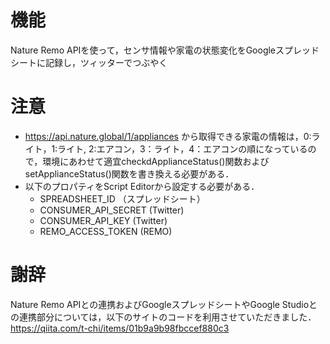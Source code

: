 # 機能
Nature Remo APIを使って，センサ情報や家電の状態変化をGoogleスプレッドシートに記録し，ツィッターでつぶやく

# 注意
- https://api.nature.global/1/appliances から取得できる家電の情報は，0:ライト，1:ライト, 2:エアコン，3：ライト，4：エアコンの順になっているので，環境にあわせて適宜checkdApplianceStatus()関数およびsetApplianceStatus()関数を書き換える必要がある．
- 以下のプロパティをScript Editorから設定する必要がある．
  - SPREADSHEET_ID （スプレッドシート）
  - CONSUMER_API_SECRET (Twitter) 
  - CONSUMER_API_KEY (Twitter) 
  - REMO_ACCESS_TOKEN (REMO) 
 
# 謝辞
Nature Remo APIとの連携およびGoogleスプレッドシートやGoogle Studioとの連携部分については，以下のサイトのコードを利用させていただきました．
https://qiita.com/t-chi/items/01b9a9b98fbccef880c3
